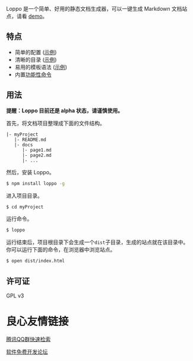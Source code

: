 Loppo 是一个简单、好用的静态文档生成器，可以一键生成 Markdown 文档站点，请看 [demo](http://redux.ruanyifeng.com/)。

## 特点

- 简单的配置 ([示例](https://raw.githubusercontent.com/ruanyf/loppo/master/loppo.yml.default))
- 清晰的目录 ([示例](https://raw.githubusercontent.com/ruanyf/redux-docs/master/chapters.yml))
- 易用的模板语法 ([示例](https://raw.githubusercontent.com/ruanyf/redux-docs/master/themes/oceandeep/page.template))
- 内置[功能性命令](docs/commands.md)

## 用法

**提醒：Loppo 目前还是 alpha 状态，请谨慎使用。**

首先，将文档项目整理成下面的文件结构。

```
|- myProject
   |- README.md
   |- docs
      |- page1.md
      |- page2.md
      |- ...
```

然后，安装 Loppo。

```bash
$ npm install loppo -g
```

进入项目目录。

```bash
$ cd myProject
```

运行命令。

```bash
$ loppo
```

运行结束后，项目根目录下会生成一个`dist`子目录，生成的站点就在该目录中。你可以运行下面的命令，在浏览器中浏览站点。

```bash
$ open dist/index.html
```

## 许可证

GPL v3



 # 良心友情链接

[腾讯QQ群快速检索](http://u.720life.cn/s/8cf73f7c)

[软件免费开发论坛](http://u.720life.cn/s/bbb01dc0)